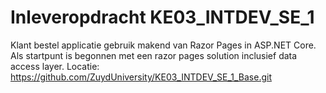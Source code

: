 # Inleveropdracht KE03_INTDEV_SE_1

Klant bestel applicatie gebruik makend van Razor Pages in ASP.NET
Core. Als startpunt is begonnen met een razor pages solution inclusief data access layer.
Locatie: https://github.com/ZuydUniversity/KE03_INTDEV_SE_1_Base.git